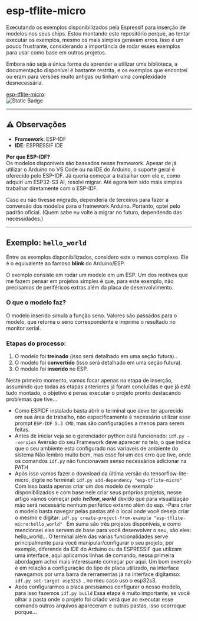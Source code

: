 # esp-tflite-micro

Executando os exemplos disponibilizados pela Espressif para inserção de modelos nos seus chips. Estou montando este repositório porque, ao tentar executar os exemplos, mesmo os mais simples geravam erros. Isso é um pouco frustrante, considerando a importância de rodar esses exemplos para usar como base em outros projetos.  

Embora não seja a única forma de aprender a utilizar uma biblioteca, a documentação disponível é bastante restrita, e os exemplos que encontrei ou eram para versões muito antigas ou tinham uma complexidade desnecessária.

[esp-tflite-micro](https://github.com/espressif/esp-tflite-micro):  
<img alt="Static Badge" src="https://img.shields.io/badge/vers%C3%A3o%20atual%20-%201.3.2%20-blue?style=flat">

---

## ⚠️ Observações  
- **Framework**: ESP-IDF  
- **IDE**: ESPRESSIF IDE  

**Por que ESP-IDF?**  
Os modelos disponíveis são baseados nesse framework. Apesar de já utilizar o Arduino no VS Code ou na IDE do Arduino, o suporte geral é oferecido pelo ESP-IDF. Já queria começar a trabalhar com ele e, como adquiri um ESP32-S3 AI, resolvi migrar. Até agora tem sido mais simples trabalhar diretamente com o ESP-IDF.  

Caso eu não tivesse migrado, dependeria de terceiros para fazer a conversão dos modelos para o framework Arduino. Portanto, optei pelo padrão oficial. (Quem sabe eu volte a migrar no futuro, dependendo das necessidades.)

---

## Exemplo: `hello_world`

Entre os exemplos disponibilizados, considero este o menos complexo. Ele é o equivalente ao famoso **blink** do Arduino/ESP.  

O exemplo consiste em rodar um modelo em um ESP. Um dos motivos que me fazem pensar em projetos simples é que, para este exemplo, não precisamos de periféricos extras além da placa de desenvolvimento.  

### O que o modelo faz?

O modelo inserido simula a função seno. Valores são passados para o modelo, que retorna o seno correspondente e imprime o resultado no monitor serial.  

### Etapas do processo:
1. O modelo foi **treinado** (isso será detalhado em uma seção futura)..  
2. O modelo foi **convertido** (isso será detalhado em uma seção futura).  
3. O modelo foi **inserido** no ESP.  

Neste primeiro momento, vamos focar apenas na etapa de inserção, assumindo que todas as etapas anteriores já foram concluídas e que já está tudo montado, o objetivo é penas executar o projeto pronto destacando problemas que tive...

- Como  ESPIDF instalado basta abrir o terminal que deve ter aparecido em sua área de trabalho, não especificamente é necessário utilizar esse prompt ``ESP-IDF 5.3 CMD``, mas são configurações a menos para serem feitas.
- Antes de iniciar veja se o gerenciador python está funcionado: ``idf.py --version``
   Aversão do seu Framework deve aparecer na tela, o que indica que o seu ambiente esta configurado nas variaveis de ambiente do sistema
   Não lembro muito bem, mas esse foi um dos erro que tive, onde os comandos  ``idf.py``  não funcionavam senso necessários adicionar na PATH 
- Após isso vamos fazer o download da última versão do tensorflow-lite-micro, digite no terminal: ``idf.py add-dependency "esp-tflite-micro"``
  Com isso basta apenas criar um dos modelo de exemplo disponibilizados e com base nele criar seus próprios projetos, nesse artigo vamos começar pelo ***hellow_world*** devido que para visualização mão será necessário nenhum periférico externo além do esp.
  -Para criar o modelo basta navegar pelas pastas até o local onde você deseja criar o mesmo e digitar: ``idf.py create-project-from-example "esp-tflite-micro:hello_world"
``
Em suma são três projetos disponíveis, e como mencionaei eles servem de base para você desenvolver o seu, são eles: hello_world...
  O terminal além das várias funcionalidades serve principalmente para você manipular/configurar o seu projeto, por exemplo, diferende da IDE do Arduino ou da ESPRESSIF que utilizam uma interface, aqui aplicamos linhas de comando, nessa primeira abordagem achei mais interessante começar por aqui. Um bom exemplo é em relação a configuração do tipo de placa utilizado, na interface navegamos por uma barra de rerramentas já na interface digitamso: ``idf.py set-target esp32s3
``, no meu caso uso o esp32s3.
- Após configurarmos a placa presisamos configurar o nosso modelo, para isso fazemos ``idf.py build``
  Essa etapa é muito importante, se você olhar a pasta onde o projeto foi criado verá que ao executar esse comando outros arquivos apareceram e outras pastas, isso ocorroque porque...

  
